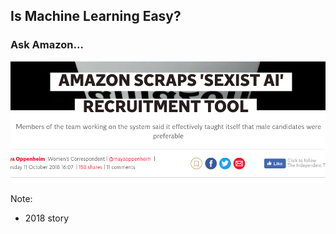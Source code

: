 ## Is Machine Learning Easy?

### Ask Amazon...

<img src="images/amazon-hr-ai.png" style="width: 650px"/>

Note:
 - 2018 story
 